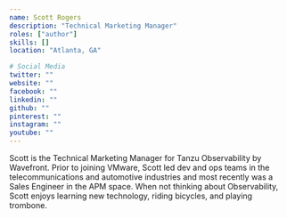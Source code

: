 ```yaml
---
name: Scott Rogers
description: "Technical Marketing Manager"
roles: ["author"]
skills: []
location: "Atlanta, GA"

# Social Media 
twitter: ""
website: ""
facebook: ""
linkedin: ""
github: ""
pinterest: ""
instagram: ""
youtube: ""
---
```


Scott is the Technical Marketing Manager for Tanzu Observability by Wavefront. Prior to joining VMware, Scott led dev and ops teams in the telecommunications and automotive industries and most recently was a Sales Engineer in the APM space. When not thinking about Observability, Scott enjoys learning new technology, riding bicycles, and playing trombone.

<!--more-->

